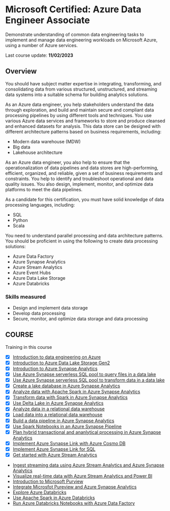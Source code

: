 # Microsoft Certified: Azure Data Engineer Associate

Demonstrate understanding of common data engineering tasks to implement and manage data engineering workloads on Microsoft Azure, using a number of Azure services.

Last course update: **11/02/2023**

## Overview

You should have subject matter expertise in integrating, transforming, and consolidating data from various structured, unstructured, and streaming data systems into a suitable schema for building analytics solutions.

As an Azure data engineer, you help stakeholders understand the data through exploration, and build and maintain secure and compliant data processing pipelines by using different tools and techniques. You use various Azure data services and frameworks to store and produce cleansed and enhanced datasets for analysis. This data store can be designed with different architecture patterns based on business requirements, including:

 - Modern data warehouse (MDW)
 - Big data
 - Lakehouse architecture

As an Azure data engineer, you also help to ensure that the operationalization of data pipelines and data stores are high-performing, efficient, organized, and reliable, given a set of business requirements and constraints. You help to identify and troubleshoot operational and data quality issues. You also design, implement, monitor, and optimize data platforms to meet the data pipelines.

As a candidate for this certification, you must have solid knowledge of data processing languages, including:

 - SQL
 - Python
 - Scala

You need to understand parallel processing and data architecture patterns. You should be proficient in using the following to create data processing solutions:

 - Azure Data Factory
 - Azure Synapse Analytics
 - Azure Stream Analytics
 - Azure Event Hubs
 - Azure Data Lake Storage
 - Azure Databricks

### Skills measured

 - Design and implement data storage
 - Develop data processing
 - Secure, monitor, and optimize data storage and data processing


## COURSE

Training in this course

 - [x] [Introduction to data engineering on Azure](./introduction_data_engineering.md)
 - [x] [Introduction to Azure Data Lake Storage Gen2](./introduction_data_lake_storage.md)
 - [x] [Introduction to Azure Synapse Analytics](./introduction_synapse_analytics.md)
 - [x] [Use Azure Synapse serverless SQL pool to query files in a data lake](./use_synapse_sql_query_data_lake.md)
 - [x] [Use Azure Synapse serverless SQL pool to transform data in a data lake](./use_synapse_sql_transform_data_lake.md)
 - [x] [Create a lake database in Azure Synapse Analytics](./create_lake_db_synapse_analytics.md)
 - [x] [Analyze data with Apache Spark in Azure Synapse Analytics](./analyze_data_apache_spark_in_synapse.md)
 - [x] [Transform data with Spark in Azure Synapse Analytics](./transform_data_spark_in_synapse.md)
 - [x] [Use Delta Lake in Azure Synapse Analytics](./use_delta_lake_in_synapse.md)
 - [x] [Analyze data in a relational data warehouse](./analyze_data_in_data_warehouse.md)
 - [x] [Load data into a relational data warehouse](./load_data_into_warehouse.md)
 - [x] [Build a data pipeline in Azure Synapse Analytics](./build_pipeline_in_synapse.md)
 - [x] [Use Spark Notebooks in an Azure Synapse Pipeline](./use_spark_notebook_synapse_pipeline.md)
 - [x] [Plan hybrid transactional and ananlytical processing in Azure Synapse Analytics](./plan_hybrid_transactional_analytical_process.md)
 - [x] [Implement Azure Synapse Link with Azure Cosmo DB](./implement_synapse_link_with_cosmodb.md)
 - [x] [Implement Azure Synapse Link for SQL](./implement_synapse_link_for_sql.md)
 - [x] [Get started with Azure Stream Analytics](./get_started_azure_stream_analytics.md)
 - [Ingest streaming data using Azure Stream Analytics and Azure Synapse Analytics](./ingest_streaming_data_stream_and_synapse.md)
 - [Visualize real-time data with Azure Stream Analytics and Power BI](./visualize_real_time_data_stream_and_powerbi.md)
 - [Introduction to Microsoft Purview](./introduction_microsoft_pureview.md)
 - [Integrate Microsfot Pureview and Azure Synapse Analytics](./integrate_pureview_and_synapse.md)
 - [Explore Azure Databricks](./explore_azure_databricks.md)
 - [Use Apache Spark in Azure Databricks](./use_spark_in_databricks.md)
 - [Run Azure Databricks Notebooks with Azure Data Factory](./run_databricks_notebooks_in_data_factory.md)

